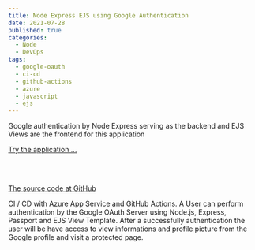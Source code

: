 ```yaml
---
title: Node Express EJS using Google Authentication
date: 2021-07-28
published: true
categories:
  - Node
  - DevOps
tags:
  - google-oauth
  - ci-cd
  - github-actions
  - azure
  - javascript
  - ejs
---
```


Google authentication by Node Express serving as the backend and EJS Views are the frontend for this application

<a href="https://pso-express-auth-ejs-goog.azurewebsites.net" target="_blank" title="Authentication by Google and Node.js">Try the application ...</a>

<br /><br />

<a href="https://github.com/persteenolsen/express-oauth-ejs" target="_blank">The source code at GitHub</a>

CI / CD with Azure App Service and GitHub Actions. A User can perform authentication by the Google OAuth Server using Node.js, Express, Passport and EJS View Template. After a successfully authentication the user will be have access to view informations and profile picture from the Google profile and visit a protected page.




